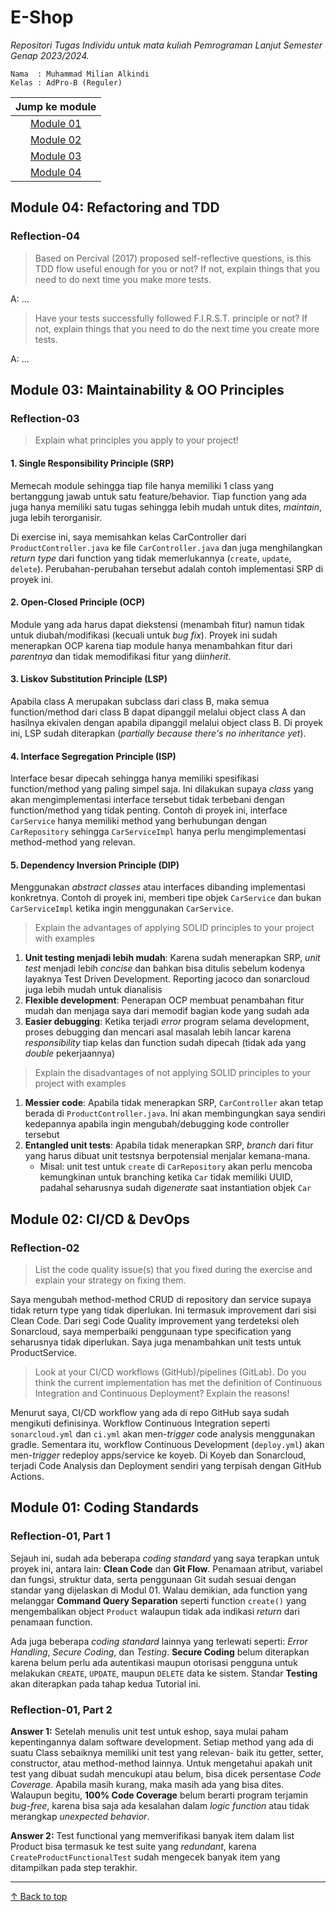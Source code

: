 # E-Shop

*Repositori Tugas Individu untuk mata kuliah Pemrograman Lanjut Semester Genap 2023/2024.*

```credential
Nama  : Muhammad Milian Alkindi
Kelas : AdPro-B (Reguler)
```

|                     Jump ke module                     |
|:------------------------------------------------------:|
|        [Module 01](#module-01-coding-standards)        |
|          [Module 02](#module-02-cicd--devops)          |
| [Module 03](#module-03-maintainability--oo-principles) |
|      [Module 04](#module-04-refactoring-and-tdd)       |

## Module 04: Refactoring and TDD

### Reflection-04

> Based on Percival (2017) proposed self-reflective questions, is this TDD flow useful enough for you or not?
> If not, explain things that you need to do next time you make more tests.

A: ...

> Have your tests successfully followed F.I.R.S.T. principle or not?
> If not, explain things that you need to do the next time you create more tests.

A: ...

## Module 03: Maintainability & OO Principles

### Reflection-03

> Explain what principles you apply to your project!

#### 1. Single Responsibility Principle (SRP)

Memecah module sehingga tiap file hanya memiliki 1 class yang bertanggung jawab untuk satu feature/behavior.
Tiap function yang ada juga hanya memiliki satu tugas sehingga lebih mudah untuk dites, *maintain*, juga lebih terorganisir.

Di exercise ini, saya memisahkan kelas CarController dari `ProductController.java` ke file `CarController.java` dan juga
menghilangkan *return type* dari function yang tidak memerlukannya (`create`, `update`, `delete`).
Perubahan-perubahan tersebut adalah contoh implementasi SRP di proyek ini.

#### 2. Open-Closed Principle (OCP)

Module yang ada harus dapat diekstensi (menambah fitur) namun tidak untuk diubah/modifikasi (kecuali untuk *bug fix*).
Proyek ini sudah menerapkan OCP karena tiap module hanya menambahkan fitur dari *parentnya* dan tidak memodifikasi fitur yang di*inherit*.

#### 3. Liskov Substitution Principle (LSP)

Apabila class A merupakan subclass dari class B, maka semua function/method dari class B dapat dipanggil melalui object class A
dan hasilnya ekivalen dengan apabila dipanggil melalui object class B.
Di proyek ini, LSP sudah diterapkan (*partially because there's no inheritance yet*).

#### 4. Interface Segregation Principle (ISP)

Interface besar dipecah sehingga hanya memiliki spesifikasi function/method yang paling simpel saja.
Ini dilakukan supaya *class* yang akan mengimplementasi interface tersebut tidak terbebani dengan function/method yang tidak penting.
Contoh di proyek ini, interface `CarService` hanya memiliki method yang berhubungan dengan `CarRepository` sehingga
`CarServiceImpl` hanya perlu mengimplementasi method-method yang relevan.

#### 5. Dependency Inversion Principle (DIP)

Menggunakan *abstract classes* atau interfaces dibanding implementasi konkretnya. Contoh di proyek ini, memberi tipe objek `CarService`
dan bukan `CarServiceImpl` ketika ingin menggunakan `CarService`.

> Explain the advantages of applying SOLID principles to your project with examples

1. **Unit testing menjadi lebih mudah**: Karena sudah menerapkan SRP, *unit test* menjadi lebih *concise* dan bahkan bisa ditulis sebelum kodenya layaknya Test Driven Development. Reporting jacoco dan sonarcloud juga lebih mudah untuk dianalisis
2. **Flexible development**: Penerapan OCP membuat penambahan fitur mudah dan menjaga saya dari memodif bagian kode yang sudah ada
3. **Easier debugging**: Ketika terjadi *error* program selama development, proses debugging dan mencari asal masalah lebih lancar karena *responsibility* tiap kelas dan function sudah dipecah (tidak ada yang *double* pekerjaannya)

> Explain the disadvantages of not applying SOLID principles to your project with examples

1. **Messier code**: Apabila tidak menerapkan SRP, `CarController` akan tetap berada di `ProductController.java`. Ini akan membingungkan saya sendiri kedepannya apabila ingin mengubah/debugging kode controller tersebut
2. **Entangled unit tests**: Apabila tidak menerapkan SRP, *branch* dari fitur yang harus dibuat unit testsnya berpotensial menjalar kemana-mana. 
   * Misal: unit  test untuk `create` di `CarRepository` akan perlu mencoba kemungkinan untuk branching ketika `Car` tidak memiliki UUID, padahal seharusnya sudah di*generate* saat instantiation objek `Car`

## Module 02: CI/CD & DevOps

### Reflection-02

> List the code quality issue(s) that you fixed during the exercise and explain your strategy on fixing them.

Saya mengubah method-method CRUD di repository dan service supaya tidak return type yang tidak diperlukan.
Ini termasuk improvement dari sisi Clean Code.
Dari segi Code Quality improvement yang terdeteksi oleh Sonarcloud, saya memperbaiki penggunaan type specification
yang seharusnya tidak diperlukan.
Saya juga menambahkan unit tests untuk ProductService.

> Look at your CI/CD workflows (GitHub)/pipelines (GitLab).
> Do you think the current implementation has met the definition of Continuous Integration and Continuous Deployment?
> Explain the reasons!

Menurut saya, CI/CD workflow yang ada di repo GitHub saya sudah mengikuti definisinya.
Workflow Continuous Integration seperti `sonarcloud.yml` dan `ci.yml` akan men-*trigger* code analysis menggunakan gradle.
Sementara itu, workflow Continuous Development (`deploy.yml`) akan men-*trigger* redeploy apps/service ke koyeb.
Di Koyeb dan Sonarcloud, terjadi Code Analysis dan Deployment sendiri yang terpisah dengan GitHub Actions.

## Module 01: Coding Standards

### Reflection-01, Part 1

Sejauh ini, sudah ada beberapa *coding standard* yang saya terapkan untuk proyek ini, antara lain:
**Clean Code** dan **Git Flow**. Penamaan atribut, variabel dan fungsi, struktur data, serta penggunaan Git
sudah sesuai dengan standar yang dijelaskan di Modul 01. Walau demikian, ada function yang melanggar **Command Query Separation**
seperti function `create()` yang mengembalikan object `Product` walaupun tidak ada indikasi *return* dari penamaan function.

Ada juga beberapa *coding standard* lainnya yang terlewati seperti: *Error Handling*, *Secure Coding*, dan *Testing*.
**Secure Coding** belum diterapkan karena belum perlu ada autentikasi maupun otorisasi pengguna
untuk melakukan `CREATE`, `UPDATE`, maupun `DELETE` data ke sistem.
Standar **Testing** akan diterapkan pada tahap kedua Tutorial ini.

### Reflection-01, Part 2

**Answer 1:**
Setelah menulis unit test untuk eshop, saya mulai paham kepentingannya dalam software development.
Setiap method yang ada di suatu Class sebaiknya memiliki unit test yang relevan- baik itu getter, setter, constructor,
atau method-method lainnya.
Untuk mengetahui apakah unit test yang dibuat sudah mencukupi atau belum, bisa dicek persentase *Code Coverage*.
Apabila masih kurang, maka masih ada yang bisa dites. Walaupun begitu, **100% Code Coverage** belum berarti program
terjamin *bug-free*, karena bisa saja ada kesalahan dalam *logic function* atau tidak merangkap *unexpected behavior*.

**Answer 2:**
Test functional yang memverifikasi banyak item dalam list Product bisa termasuk ke test suite yang *redundant*, karena
`CreateProductFunctionalTest` sudah mengecek banyak item yang ditampilkan pada step terakhir.

---
[↑ Back to top](#e-shop)

